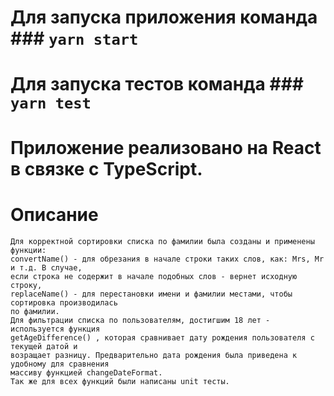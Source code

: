 # Для запуска приложения команда ### `yarn start`

# Для запуска тестов команда ### `yarn test`

# Приложение реализовано на React в связке с TypeScript.

# Описание

    Для корректной сортировки списка по фамилии была созданы и применены функции:
    convertName() - для обрезания в начале строки таких слов, как: Mrs, Mr и т.д. В случае,
    если строка не содержит в начале подобных слов - вернет исходную строку, 
    replaceName() - для перестановки имени и фамилии местами, чтобы сортировка производилась
    по фамилии.
    Для фильтрации списка по пользователям, достигшим 18 лет - используется функция 
    getAgeDifference() , которая сравнивает дату рождения пользователя с текущей датой и 
    возращает разницу. Предварительно дата рождения была приведена к удобному для сравнения
    массиву функцией changeDateFormat. 
    Так же для всех функций были написаны unit тесты.
